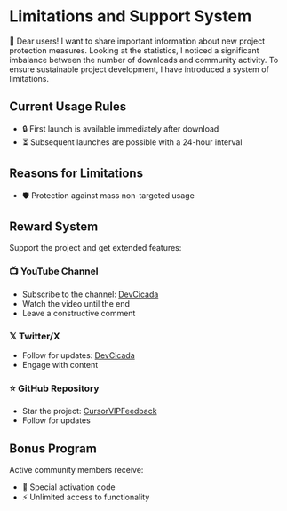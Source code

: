 # Limitations and Support System

👋 Dear users! I want to share important information about new project protection measures. Looking at the statistics, I noticed a significant imbalance between the number of downloads and community activity. To ensure sustainable project development, I have introduced a system of limitations.

## Current Usage Rules
- 🔒 First launch is available immediately after download
- ⏳ Subsequent launches are possible with a 24-hour interval

## Reasons for Limitations
- 🛡️ Protection against mass non-targeted usage

## Reward System
Support the project and get extended features:

### 📺 YouTube Channel
- Subscribe to the channel: [DevCicada](https://www.youtube.com/@DevCicadaY)
- Watch the video until the end
- Leave a constructive comment

### 𝕏 Twitter/X
- Follow for updates: [DevCicada](https://x.com/devcicaday)
- Engage with content

### ⭐ GitHub Repository
- Star the project: [CursorVIPFeedback](https://github.com/DevCicadaY/CursorVIPFeedback)
- Follow for updates

## Bonus Program
Active community members receive:
- 🔑 Special activation code
- ⚡ Unlimited access to functionality
